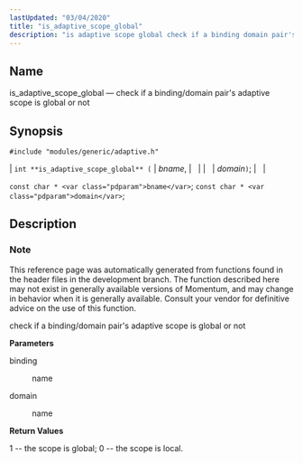 ```yaml
---
lastUpdated: "03/04/2020"
title: "is_adaptive_scope_global"
description: "is adaptive scope global check if a binding domain pair's adaptive scope is global or not int is adaptive scope global bname domain const char bname const char domain This reference page was automatically generated from functions found in the header files in the development branch The function described here..."
---
```


<a name="apis.is_adaptive_scope_global"></a> 
## Name

is_adaptive_scope_global — check if a binding/domain pair's adaptive scope is global or not

## Synopsis

`#include "modules/generic/adaptive.h"`

| `int **is_adaptive_scope_global** (` | <var class="pdparam">bname</var>, |   |
|   | <var class="pdparam">domain</var>`)`; |   |

`const char * <var class="pdparam">bname</var>`;
`const char * <var class="pdparam">domain</var>`;<a name="idp46891600"></a> 
## Description

### Note

This reference page was automatically generated from functions found in the header files in the development branch. The function described here may not exist in generally available versions of Momentum, and may change in behavior when it is generally available. Consult your vendor for definitive advice on the use of this function.

check if a binding/domain pair's adaptive scope is global or not

**<a name="idp46894496"></a> Parameters**

<dl class="variablelist">

<dt>binding</dt>

<dd>

name

</dd>

<dt>domain</dt>

<dd>

name

</dd>

</dl>

**<a name="idp46899040"></a> Return Values**

1 -- the scope is global; 0 -- the scope is local.